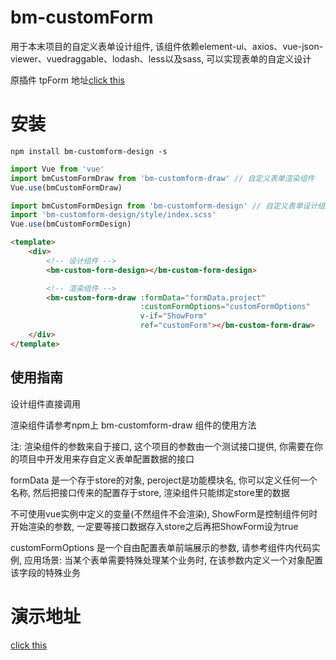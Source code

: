 # bm-customForm

用于本末项目的自定义表单设计组件, 该组件依赖element-ui、axios、vue-json-viewer、vuedraggable、lodash、less以及sass, 可以实现表单的自定义设计

原插件 tpForm 地址[click this](//underline.gitee.io/tp-form)

# 安装

```shell
npm install bm-customform-design -s
```

```javascript
import Vue from 'vue'
import bmCustomFormDraw from 'bm-customform-draw' // 自定义表单渲染组件
Vue.use(bmCustomFormDraw)

import bmCustomFormDesign from 'bm-customform-design' // 自定义表单设计组件
import 'bm-customform-design/style/index.scss'
Vue.use(bmCustomFormDesign)
```

```html
<template>
    <div>
        <!-- 设计组件 -->
        <bm-custom-form-design></bm-custom-form-design> 

        <!-- 渲染组件 -->
        <bm-custom-form-draw :formData="formData.project"
                             :customFormOptions="customFormOptions"
                             v-if="ShowForm"
                             ref="customForm"></bm-custom-form-draw>
    </div>
</template>
```

## 使用指南
设计组件直接调用

渲染组件请参考npm上 bm-customform-draw 组件的使用方法

注: 渲染组件的参数来自于接口, 这个项目的参数由一个测试接口提供, 你需要在你的项目中开发用来存自定义表单配置数据的接口

formData 是一个存于store的对象, peroject是功能模块名, 你可以定义任何一个名称, 然后把接口传来的配置存于store, 渲染组件只能绑定store里的数据

不可使用vue实例中定义的变量(不然组件不会渲染), ShowForm是控制组件何时开始渲染的参数, 一定要等接口数据存入store之后再把ShowForm设为true

customFormOptions 是一个自由配置表单前端展示的参数, 请参考组件内代码实例, 应用场景: 当某个表单需要特殊处理某个业务时, 在该参数内定义一个对象配置该字段的特殊业务

# 演示地址
[click this](http://1.117.79.182:8082/)
